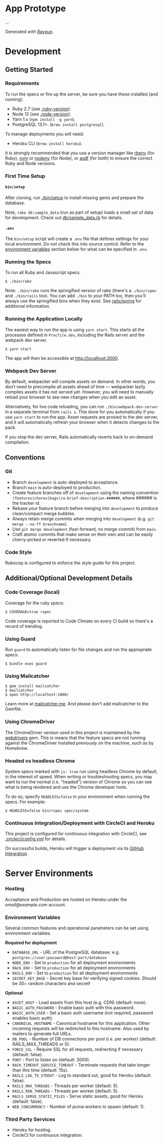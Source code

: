 # App Prototype

...

Generated with [Raygun](https://github.com/carbonfive/raygun).

# Development

## Getting Started

### Requirements

To run the specs or fire up the server, be sure you have these installed (and running):

* Ruby 2.7 (see [.ruby-version](.ruby-version)).
* Node 12 (see [.node-version](.node-version)).
* Yarn 1.x (`npm install -g yarn`).
* PostgreSQL 13.1+. (`brew install postgresql`).

To manage deployments you will need:

* Heroku CLI (`brew install heroku`).

It is strongly recommended that you use a version manager like [rbenv](https://github.com/rbenv/rbenv) (for Ruby), [nvm](https://github.com/nvm-sh/nvm) or [nodenv](https://github.com/nodenv/nodenv) (for Node), or [asdf](https://asdf-vm.com/) (for both) to ensure the correct Ruby and Node versions.

### First Time Setup

#### `bin/setup`

After cloning, run [./bin/setup](bin/setup) to install missing gems and prepare the database.

Note, `rake db:sample_data` (run as part of setup) loads a small set of data for development. Check out
[db/sample_data.rb](db/sample_data.rb) for details.

#### `.env`

The `bin/setup` script will create a `.env` file that defines settings for your local environment. Do not check this into source control. Refer to the [environment variables](#environment-variables) section below for what can be specified in `.env`.

### Running the Specs

To run all Ruby and Javascript specs.

    $ ./bin/rake

Note: `./bin/rake` runs the springified version of rake (there's a `./bin/rspec` and `./bin/rails` too). You can add
`./bin` to your PATH too, then you'll always use the springified bins when they exist. See
[rails/spring](https://github.com/rails/spring) for additional information.

### Running the Application Locally

The easiest way to run the app is using `yarn start`. This starts all the processes defined in `Procfile.dev`, including the Rails server and the webpack dev server.

    $ yarn start

The app will then be accessible at <http://localhost:3000>.

### Webpack Dev Server

By default, webpacker will compile assets on demand. In other words, you don’t need to precompile all assets ahead of time — webpacker lazily compiles assets it has not served yet. However, you will need to manually reload your browser to see new changes when you edit an asset.

Alternatively, for live code reloading, you can run `./bin/webpack-dev-server` in a separate terminal from `rails s`. This done for you automatically if you use `yarn start` to run the app. Asset requests are proxied to the dev server, and it will automatically refresh your browser when it detects changes to the pack.

If you stop the dev server, Rails automatically reverts back to on-demand compilation.

## Conventions

### Git

* Branch `development` is auto-deployed to acceptance.
* Branch `main` is auto-deployed to production.
* Create feature branches off of `development` using the naming convention
  `(features|chores|bugs)/a-brief-description-######`, where ###### is the tracker id.
* Rebase your feature branch before merging into `development` to produce clean/compact merge bubbles.
* Always retain merge commits when merging into `development` (e.g. `git merge --no-ff branchname`).
* Use `git merge development` (fast-forward, no merge commit) from `main`.
* Craft atomic commits that make sense on their own and can be easily cherry-picked or reverted if necessary.

### Code Style

Rubocop is configured to enforce the style guide for this project.

## Additional/Optional Development Details

### Code Coverage (local)

Coverage for the ruby specs:

    $ COVERAGE=true rspec

Code coverage is reported to Code Climate on every CI build so there's a record of trending.

### Using Guard

Run `guard` to automatically listen for file changes and run the appropriate specs:

    $ bundle exec guard

### Using Mailcatcher

    $ gem install mailcatcher
    $ mailcatcher
    $ open http://localhost:1080/

Learn more at [mailcatcher.me](http://mailcatcher.me/). And please don't add mailcatcher to the Gemfile.

### Using ChromeDriver

The ChromeDriver version used in this project is maintained by the [webdrivers](https://github.com/titusfortner/webdrivers) gem.  This is means that the
feature specs are not running against the ChromeDriver installed previously on the machine, such as by Homebrew.

### Headed vs headless Chrome

System specs marked with `js: true` run using headless Chrome by default, in the interest of speed. When writing or troubleshooting specs, you may want to run the normal (i.e. "headed") version of Chrome so you can see what is being rendered and use the Chrome developer tools.

To do so, specify `HEADLESS=false` in your environment when running the specs. For example:

    $ HEADLESS=false bin/rspec spec/system

### Continuous Integration/Deployment with CircleCI and Heroku

This project is configured for continuous integration with CircleCI, see [.circleci/config.yml](.circleci/config.yml) for details.

On successful builds, Heroku will trigger a deployment via its
[GitHub Integration](https://devcenter.heroku.com/articles/github-integration#automatic-deploys).

# Server Environments

### Hosting

Acceptance and Production are hosted on Heroku under the _email@example.com_ account.

### Environment Variables

Several common features and operational parameters can be set using environment variables.

**Required for deployment**

* `DATABASE_URL` - URL of the PostgreSQL database; e.g. `postgres://user:password@host:port/database`
* `NODE_ENV` - Set to `production` for all deployment environments
* `RACK_ENV` - Set to `production` for all deployment environments
* `RAILS_ENV` - Set to `production` for all deployment environments
* `SECRET_KEY_BASE` - Secret key base for verifying signed cookies. Should be 30+ random characters and secret!

**Optional**

* `ASSET_HOST` - Load assets from this host (e.g. CDN) (default: none).
* `BASIC_AUTH_PASSWORD` - Enable basic auth with this password.
* `BASIC_AUTH_USER` - Set a basic auth username (not required, password enables basic auth).
* `CANONICAL_HOSTNAME` - Canonical hostname for this application. Other incoming requests will be redirected to this hostname. Also used by mailers to generate full URLs.
* `DB_POOL` - Number of DB connections per pool (i.e. per worker) (default: RAILS_MAX_THREADS or 5).
* `FORCE_SSL` - Require SSL for all requests, redirecting if necessary (default: false).
* `PORT` - Port to listen on (default: 3000).
* `RACK_TIMEOUT_SERVICE_TIMEOUT` - Terminate requests that take longer than this time (default: 15s).
* `RAILS_LOG_TO_STDOUT` - Log to standard out, good for Heroku (default: false).
* `RAILS_MAX_THREADS` - Threads per worker (default: 5).
* `RAILS_MIN_THREADS` - Threads per worker (default: 5).
* `RAILS_SERVE_STATIC_FILES` - Serve static assets, good for Heroku (default: false).
* `WEB_CONCURRENCY` - Number of puma workers to spawn (default: 1).

### Third Party Services

* Heroku for hosting.
* CircleCI for continuous integration.
